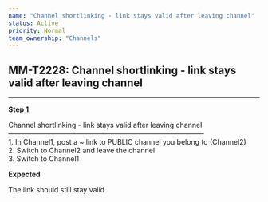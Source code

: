 ```yaml
---
name: "Channel shortlinking - link stays valid after leaving channel"
status: Active
priority: Normal
team_ownership: "Channels"
---
```


## MM-T2228: Channel shortlinking - link stays valid after leaving channel

---

**Step 1**

Channel shortlinking - link stays valid after leaving channel\
————————————————————————————\
1\. In Channel1, post a \~ link to PUBLIC channel you belong to (Channel2)\
2\. Switch to Channel2 and leave the channel\
3\. Switch to Channel1

**Expected**

The link should still stay valid
